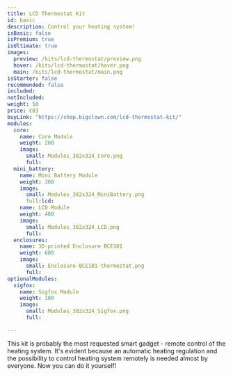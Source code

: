 ```yaml
---
title: LCD Thermostat Kit
id: basic
description: Control your heating system!
isBasic: false
isPremium: true
isUltimate: true
images:
  preview: /kits/lcd-thermostat/preview.png
  hover: /kits/lcd-thermostat/hover.png
  main: /kits/lcd-thermostat/main.png
isStarter: false
recommended: false
included:
notIncluded:
weight: 50
price: €83
buyLink: "https://shop.bigclown.com/lcd-thermostat-kit/"
modules:
  core:
    name: Core Module
    weight: 200
    image:
      small: Modules_382x324_Core.png
      full:
  mini_battery:
    name: Mini Battery Module
    weight: 300
    image:
      small: Modules_382x324_MiniBattery.png
      full:lcd:
    name: LCD Module
    weight: 400
    image:
      small: Modules_382x324_LCD.png
      full:
  enclosures:
    name: 3D-printed Enclosure BCE101
    weight: 600
    image:
      small: Enclosure-BCE101-thermostat.png
      full:
optionalModules:
  sigfox:
    name: Sigfox Module
    weight: 100
    image:
      small: Modules_382x324_Sigfox.png
      full:

---
```


This kit is probably the most requested smart gadget - remote control of the heating system. It's evident because an automatic heating regulation and the possibility to control heating system remotely is needed almost by everyone. Now you can do it yourself!

